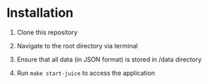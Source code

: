 # Installation

1. Clone this repository

2. Navigate to the root directory via terminal

3. Ensure that all data (in JSON format) is stored in /data directory

4. Run `make start-juice` to access the application
